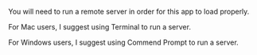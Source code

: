 You will need to run a remote server in order for this app to load properly.

For Mac users, I suggest using Terminal to run a server.

For Windows users, I suggest using Commend Prompt to run a server.

